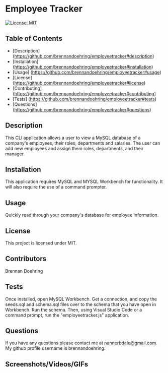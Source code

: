 # Employee Tracker
  [![License: MIT](https://img.shields.io/badge/License-MIT-yellow.svg)](https://opensource.org/licenses/MIT)

  ## Table of Contents
  - [Description] (https://github.com/brennandoehring/employeetracker#description)
  - [Installation] (https://github.com/brennandoehring/employeetracker#installation)
  - [Usage] (https://github.com/brennandoehring/employeetracker#usage)
  - [License] (https://github.com/brennandoehring/employeetracker#license)
  - [Contributing] (https://github.com/brennandoehring/employeetracker#contributing)
  - [Tests] (https://github.com/brennandoehring/employeetracker#tests)
  - [Questions] (https://github.com/brennandoehring/employeetracker#questions)

  ## Description 
  This CLI application allows a user to view a MySQL database of a company's employees, their roles, departments and salaries. The user can add new employees and assign them roles, departments, and their manager. 

  ## Installation
  This application requires MySQL and MYSQL Workbench for functionality. It will also require the use of a command prompter.

  ## Usage
  Quickly read through your company's database for employee information.

  ## License
  This project is licensed under MIT.

  ## Contributors
  Brennan Doehring

  ## Tests
  Once installed, open MySQL Workbench. Get a connection, and copy the seeds.sql and schema.sql files over to the schema that you have open in Workbench. Run the schema. Then, using Visual Studio Code or a command prompt, run the "employeetracker.js" application.

  ## Questions
  If you have any questions please contact me at nannerbdale@gmail.com. My github profile username is brennandoehring.

  ## Screenshots/Videos/GIFs
  
